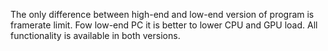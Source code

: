 The only difference between high-end and low-end version of program is framerate limit. 
Fow low-end PC it is better to lower CPU and GPU load. All functionality is available in both versions.